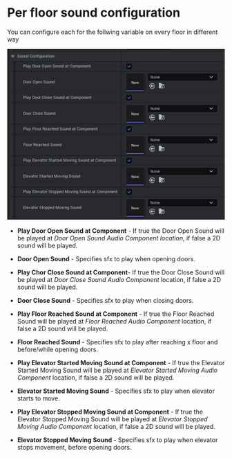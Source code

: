# Per floor sound configuration

You can configure each for the follwing variable on every floor in different way

![List](/img/UnrealEditor_3nLDoLnBU0.png)

- **Play Door Open Sound at Component** - If true the Door Open Sound will be played at *Door Open Sound Audio Component location*, if false a 2D sound will be played.

- **Door Open Sound** - Specifies sfx to play when opening doors.

- **Play Chor Close Sound at Component**- If true the Door Close Sound will be played at *Door Close Sound Audio Component* location, if false a 2D sound will be played.

- **Door Close Sound** - Specifies sfx to play when closing doors.

- **Play Floor Reached Sound at Component** - If true the Floor Reached Sound will be played at *Floor Reached Audio Component* location, if false a 2D sound will be played.

- **Floor Reached Sound** - Specifies sfx to play after reaching x floor and before/while opening doors.

- **Play Elevator Started Moving Sound at Component** - If true the Elevator Started Moving Sound will be played at *Elevator Started Moving Audio Component* location, if false a 2D sound will be played.

- **Elevator Started Moving Sound** - Specifies sfx to play when elevator starts to move.

- **Play Elevator Stopped Moving Sound at Component** - If true the Elevator Stopped Moving Sound will be played at *Elevator Stopped Moving Audio Component* location, if false a 2D sound will be played.

- **Elevator Stopped Moving Sound** - Specifies sfx to play when elevator stops movement, before opening doors.